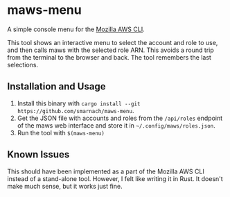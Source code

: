 # maws-menu

A simple console menu for the [Mozilla AWS CLI](https://github.com/mozilla-iam/mozilla-aws-cli).

This tool shows an interactive menu to select the account and role to use, and then calls maws with the selected role ARN. This avoids a round trip from the terminal to the browser and back. The tool remembers the last selections.

## Installation and Usage

1. Install this binary with `cargo install --git https://github.com/smarnach/maws-menu`.
1. Get the JSON file with accounts and roles from the `/api/roles` endpoint of the maws web interface and store it in `~/.config/maws/roles.json`.
1. Run the tool with `$(maws-menu)`

## Known Issues

This should have been implemented as a part of the Mozilla AWS CLI instead of a stand-alone tool. However, I felt like writing it in Rust. It doesn't make much sense, but it works just fine.
